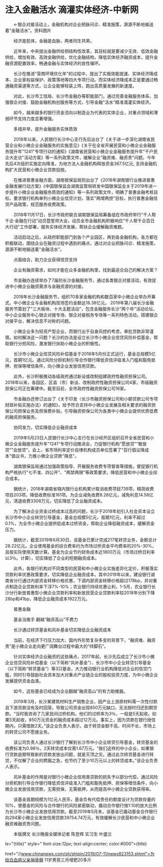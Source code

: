 # 注入金融活水 滴灌实体经济-中新网

　　←银企对接活动上，金融机构对企业把脉问诊、精准施策，源源不断地输送着“金融活水”。资料图片

　　经济是肌体，金融是血脉，两者同生共荣。

　　近年来，中央提出金融供给侧结构性改革，其目标就是要减少无效、低效金融供给，增加有效、高效金融供给，优化金融结构，降低实体经济融资成本，提升金融资源配置效率，畅通金融与实体经济的良性循环。

　　长沙在推进"营商环境优化年"的过程中，提出了实施效能提速、实体经济降成本、企业家权益保护、政策落地等四大专项行动。而实体经济降成本正是要通过畅通融资渠道等方式，让企业能够轻装上阵，跑出高质量发展的新速度。

　　对此，长沙市工信局、长沙市金融办等职能部门，通过完善金融服务体系、加强银企对接、鼓励金融机构创服务等方式，引导金融"活水"精准滴灌实体经济。

　　如今，越来越多的银行资金流向以制造业为代表的实体企业，对重点领域和薄弱环节支持力度显著增强。

　　多措并举，提升金融服务实体质效

　　2018年以来，人民银行长沙中心支行先后出台了《关于进一步深化湖南省民营企业和小微企业金融服务的实施意见》《关于在全省开展民营和小微企业金融服务提升年"1241"专项行动的通知》《湖南省民营和小微企业金融服务提升年"千户民企大走访"活动方案》等一系列政策文件，缓解企业"融资难、融资贵"问题。今年先后4次组织实施定向降准，为地方法人金融机构释放资金367.5亿元, 支持金融机构扩大民营和小微企业贷款投放。

　　在推进普惠金融方面，湖南银保监局则出台了《2018年湖南银行业推进普惠金融发展行动方案》《中国银保监会湖南监管局转发中国银保监会关于2019年进一步提升小微企业金融服务质效的通知》等一系列政策文件，明确了普惠金融考核目标，要求银行机构单列小微企业信贷计划，落实"两增两控"目标，执行普惠金融信贷产品政策，规范服务收费政策。

　　2018年11月17日，长沙市政府联合湖南银保监局筹备组在市政府举行"千人帮千企·金融在行动"动员暨誓师大会，动员全市金融机构积极响应"千人帮千企百日大行动"工作部署，服务实体经济发展，帮扶企业缓解融资难题。

　　活动启动之后，从政府职能部门到各个产业园区，再到各金融机构，各方都在积极联动，围绕企业在融资过程中遇到的痛点，通过对企业把脉问诊、精准施策，源源不断地输送着"金融活水"。

　　点面结合，助力企业获得信贷支持

　　企业有融资需求，如何才能在众多金融机构里，找到最适合自己的解决方案？

　　市金融办连续举办了7届的长沙金融服务节，通过各类银企对接活动，有效促进中小微企业融资需求与金融资源的对接。

　　2018年长沙金融服务节，组织70多家金融机构和数百家中小微企业举办开幕式，中小微企业与金融机构现场签约金额达18.38亿元。 2019年第八届长沙金融服务节策划了"三大板块、十大主题活动"，包含金融服务长沙"两个年"活动论坛、中小企业服务中心银企对接专场、银企对接税务专场等一系列特色活动，搭建银企对接平台，解决信息不对称的问题。

　　小微企业多为轻资产型企业，而银行出于自身风控的考虑，审批贷款非常谨慎。如何解决这一问题？长沙的办法是设立长沙市小微企业信贷风险补偿基金，帮助银行分担风险，激发银行扶助小微企业的积极性。

　　长沙市小微企业信贷风险补偿基金于2018年5月份正式运行，基金总规模5亿元，首期1亿元。通过风险分担机制引导合作银行降低资信评级准入门槛和豁免抵押、担保等增信条件，向小微企业发放信用贷款。

　　此外，长沙积极推动各级政府通过新设或改制组建政府性融资担保公司。2018年以来，各园区、区县（市）新设、改制政府性融资担保公司4家，市级融资担保公司正在筹建中。截至目前，全市政府性融资担保公司16家。

　　市金融办还修订出台了《关于印发〈长沙市融资担保公司和小额贷款公司专项财政补贴实施办法〉的通知》，给予符合支持中小微企业发展及相关要求的融资担保公司担保业务及担保费补贴，引导融资担保公司为各类中小微企业提供优质低费的融资担保服务。

　　协同发力，切实降低企业融资成本

　　2019年5月23日人民银行长沙中心支行在长沙经开区组织召开全省民营和小微企业金融服务提升年"1241"专项行动推进会，力促银行机构"愿放贷""敢放贷""会放贷"。会上，省市场利率定价自律机构成员单位签署了"百行倡议降成本"倡议书，力推小微企业贷款"降息"。

　　湖南银保监局通过加强政策指导、开展服务收费专项督查等措施，督促银行机构严格执行"七不准、四公开"、"两禁两限"等政策要求，降低民营和中小微企业综合成本。

　　据统计，2018年湖南省辖内银行业机构累计取消收费项目739项，精简收费项目203项，降低收费标准161项。为企业减免收费8.26亿元，减免利息14.58亿元，清退收费3308万元，切实降低了企业融资成本。

　　为了解决企业资金过桥成本过高的问题，长沙于2018年初引入社会资本设立长沙市中小企业转贷引导基金，基金总规模5亿元，首期1亿元，利率不超过0.1%，为全市小微企业提供低成本过桥资金，帮助企业降低融资成本，缓解资金压力。

　　据统计，截至2019年6月30日，该基金已累计完成217笔转贷业务，金额总计28.22亿元。企业使用基金的综合费率约为市场过桥资金平均费率的20%-30%，且按实际使用天数计算。基金为企业节约财务成本近1800万元（市场过桥日利率以3％。计算），切实降低了企业的短期融资成本。

　　此外，各银行机构对不同类型的民营和中小微企业实施差异化定价，积极落实贷款利率优惠政策要求，切实降低企业融资成本。其中2019年以来，建设银行湖南省分行通过内部资金转移价格优惠，下调内部资金转移价格超过178bp，并对重点制造企业贷款利率下浮7%-10%；农业银行持续优惠让利，1-5月，农业银行长沙分行新放普惠型小微企业贷款利率和新放民营企业贷款利率较2018年分别下降28bp和41bp，降低企业融资成本1922万元。

　　普惠金融

　　基金当推手 翻越“融资高山”不费力

　　长沙通过转贷基金和风补基金切实降低企业融资成本

　　当前，在经济下行压力加大、国内外形势复杂多变的背景下，“融资难、融资贵”是小微企业走向更广阔舞台过程中最大的“绊脚石”。

　　针对实体经济企业融资的这些痛点，2017年起，长沙先后成立了长沙市小微企业信贷风险补偿基金（以下简称“风补基金”）、长沙市中小企业转贷引导基金（以下简称“转贷基金”）等3只基金，大力推动银行业机构降低对企业的信贷门槛，同时引导鼓励社会资本加大对重点产业链企业的股权投资力度，为中小微企业发展提供资金血液。

　　如今，这些基金已经成为企业翻越“融资高山”的有力助推器。

　　2019年3月，长沙某建筑材料生产销售企业，因产业上游原材料需一次性付款且下游货款没有及时回笼，导致公司资金出现850万元缺口，无法按时归还到期贷款。“当时我咨询了几家民间过桥机构，他们的过桥率为3％，一般是5天起收。如果5天起收，850万元资金的融资成本超过12万元。事实上，因为贷款在银行授信期内，只需借款2天。”该企业负责人表示，由于转贷金额不高、时间不长，市场上的转贷公司不愿接业务。

　　该公司负责人通过长沙银行了解到长沙市中小企业转贷引导基金，转贷基金的收费标准为0.98％，2天转贷成本仅需1.67万元。“我们这样的中小企业，如果银行贷款逾期导致新的贷款发放出问题，就是灭顶之灾。通过此次转贷基金进行转贷，不仅解了企业的燃眉之急，也节约了至少10万元以上的转贷成本。”该企业负责人表示。

　　风补基金的作用是对银行小微企业信用类贷款的损失予以部分代偿，通过风险分担机制引导合作银行降低资信评级准入门槛和豁免抵押、担保等增信条件，向小微企业发放信用贷款，无需担保，无需抵押，从而提高中小微企业贷款获得率。

　　该基金首期规模为1亿元人民币，基金负有代偿责任的额度设计为贷款存量的10%，使基金的风险与合作银行的风险紧密联动，撬动合作银行按1∶10的放大比例为长沙市小微企业发放信用贷款。截至2019年5月末，该基金已撬动基金合作银行向294家小微企业发放信用贷款39754.74万元，有效缓解长沙民营和中小微企业融资难融资贵问题。

　　本版撰文 长沙晚报全媒体记者 陈登辉 实习生 叶盛兰

le="{title}" style=" font-size:12px; text-align:center; color:#000">{title}

href="//www.chinanews.com/sh/shipin/2019/07-11/news823153.shtml">为给白血病父亲捐骨髓 11岁男孩三月增肥20多斤
